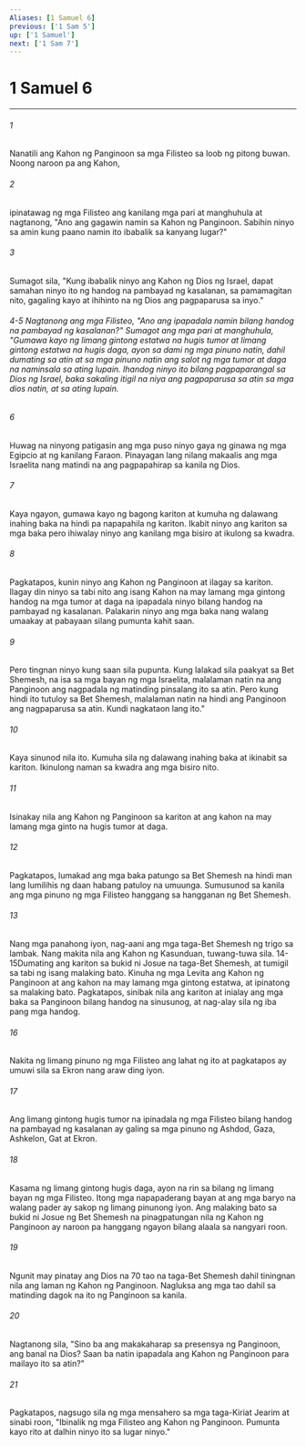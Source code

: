 ```yaml
---
Aliases: [1 Samuel 6]
previous: ['1 Sam 5']
up: ['1 Samuel']
next: ['1 Sam 7']
---
```

# 1 Samuel 6

***






















###### 1 










Nanatili ang Kahon ng Panginoon sa mga Filisteo sa loob ng pitong buwan. Noong naroon pa ang Kahon, 





















###### 2 










ipinatawag ng mga Filisteo ang kanilang mga pari at manghuhula at nagtanong, "Ano ang gagawin namin sa Kahon ng Panginoon. Sabihin ninyo sa amin kung paano namin ito ibabalik sa kanyang lugar?" 





















###### 3 










Sumagot sila, "Kung ibabalik ninyo ang Kahon ng Dios ng Israel, dapat samahan ninyo ito ng handog na pambayad ng kasalanan, sa pamamagitan nito, gagaling kayo at ihihinto na ng Dios ang pagpaparusa sa inyo." 

###### 4-5 Nagtanong ang mga Filisteo, "Ano ang ipapadala namin bilang handog na pambayad ng kasalanan?" Sumagot ang mga pari at manghuhula, "Gumawa kayo ng limang gintong estatwa na hugis tumor at limang gintong estatwa na hugis daga, ayon sa dami ng mga pinuno natin, dahil dumating sa atin at sa mga pinuno natin ang salot ng mga tumor at daga na naminsala sa ating lupain. Ihandog ninyo ito bilang pagpaparangal sa Dios ng Israel, baka sakaling itigil na niya ang pagpaparusa sa atin sa mga dios natin, at sa ating lupain. 





















###### 6 










Huwag na ninyong patigasin ang mga puso ninyo gaya ng ginawa ng mga Egipcio at ng kanilang Faraon. Pinayagan lang nilang makaalis ang mga Israelita nang matindi na ang pagpapahirap sa kanila ng Dios. 





















###### 7 










Kaya ngayon, gumawa kayo ng bagong kariton at kumuha ng dalawang inahing baka na hindi pa napapahila ng kariton. Ikabit ninyo ang kariton sa mga baka pero ihiwalay ninyo ang kanilang mga bisiro at ikulong sa kwadra. 





















###### 8 










Pagkatapos, kunin ninyo ang Kahon ng Panginoon at ilagay sa kariton. Ilagay din ninyo sa tabi nito ang isang Kahon na may lamang mga gintong handog na mga tumor at daga na ipapadala ninyo bilang handog na pambayad ng kasalanan. Palakarin ninyo ang mga baka nang walang umaakay at pabayaan silang pumunta kahit saan. 





















###### 9 










Pero tingnan ninyo kung saan sila pupunta. Kung lalakad sila paakyat sa Bet Shemesh, na isa sa mga bayan ng mga Israelita, malalaman natin na ang Panginoon ang nagpadala ng matinding pinsalang ito sa atin. Pero kung hindi ito tutuloy sa Bet Shemesh, malalaman natin na hindi ang Panginoon ang nagpaparusa sa atin. Kundi nagkataon lang ito." 





















###### 10 










Kaya sinunod nila ito. Kumuha sila ng dalawang inahing baka at ikinabit sa kariton. Ikinulong naman sa kwadra ang mga bisiro nito. 





















###### 11 










Isinakay nila ang Kahon ng Panginoon sa kariton at ang kahon na may lamang mga ginto na hugis tumor at daga. 





















###### 12 










Pagkatapos, lumakad ang mga baka patungo sa Bet Shemesh na hindi man lang lumilihis ng daan habang patuloy na umuunga. Sumusunod sa kanila ang mga pinuno ng mga Filisteo hanggang sa hangganan ng Bet Shemesh. 





















###### 13 










Nang mga panahong iyon, nag-aani ang mga taga-Bet Shemesh ng trigo sa lambak. Nang makita nila ang Kahon ng Kasunduan, tuwang-tuwa sila. 14-15Dumating ang kariton sa bukid ni Josue na taga-Bet Shemesh, at tumigil sa tabi ng isang malaking bato. Kinuha ng mga Levita ang Kahon ng Panginoon at ang kahon na may lamang mga gintong estatwa, at ipinatong sa malaking bato. Pagkatapos, sinibak nila ang kariton at inialay ang mga baka sa Panginoon bilang handog na sinusunog, at nag-alay sila ng iba pang mga handog. 





















###### 16 










Nakita ng limang pinuno ng mga Filisteo ang lahat ng ito at pagkatapos ay umuwi sila sa Ekron nang araw ding iyon. 





















###### 17 










Ang limang gintong hugis tumor na ipinadala ng mga Filisteo bilang handog na pambayad ng kasalanan ay galing sa mga pinuno ng Ashdod, Gaza, Ashkelon, Gat at Ekron. 





















###### 18 










Kasama ng limang gintong hugis daga, ayon na rin sa bilang ng limang bayan ng mga Filisteo. Itong mga napapaderang bayan at ang mga baryo na walang pader ay sakop ng limang pinunong iyon. Ang malaking bato sa bukid ni Josue ng Bet Shemesh na pinagpatungan nila ng Kahon ng Panginoon ay naroon pa hanggang ngayon bilang alaala sa nangyari roon. 





















###### 19 










Ngunit may pinatay ang Dios na 70 tao na taga-Bet Shemesh dahil tiningnan nila ang laman ng Kahon ng Panginoon. Nagluksa ang mga tao dahil sa matinding dagok na ito ng Panginoon sa kanila. 





















###### 20 










Nagtanong sila, "Sino ba ang makakaharap sa presensya ng Panginoon, ang banal na Dios? Saan ba natin ipapadala ang Kahon ng Panginoon para mailayo ito sa atin?" 





















###### 21 










Pagkatapos, nagsugo sila ng mga mensahero sa mga taga-Kiriat Jearim at sinabi roon, "Ibinalik ng mga Filisteo ang Kahon ng Panginoon. Pumunta kayo rito at dalhin ninyo ito sa lugar ninyo."
